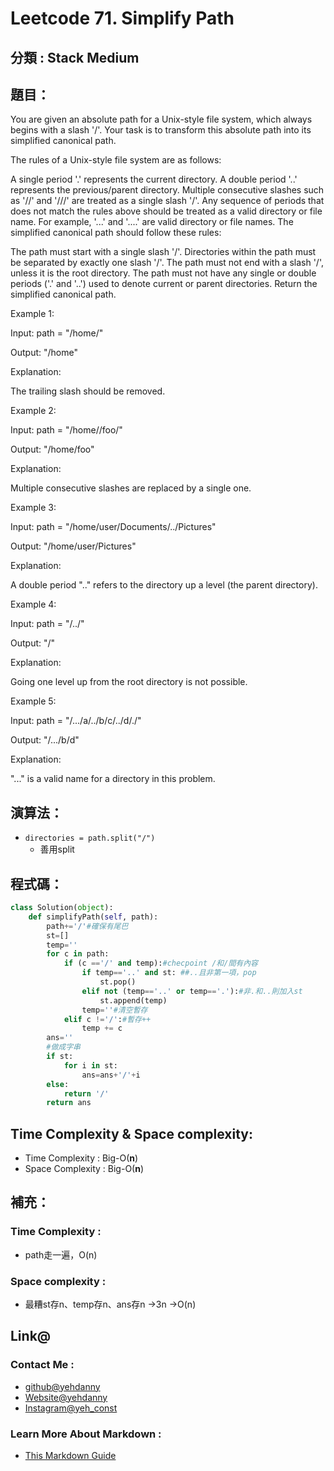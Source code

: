 # Leetcode  71. Simplify Path

## 分類 : Stack Medium

## 題目：
You are given an absolute path for a Unix-style file system, which always begins with a slash '/'. Your task is to transform this absolute path into its simplified canonical path.

The rules of a Unix-style file system are as follows:

A single period '.' represents the current directory.
A double period '..' represents the previous/parent directory.
Multiple consecutive slashes such as '//' and '///' are treated as a single slash '/'.
Any sequence of periods that does not match the rules above should be treated as a valid directory or file name. For example, '...' and '....' are valid directory or file names.
The simplified canonical path should follow these rules:

The path must start with a single slash '/'.
Directories within the path must be separated by exactly one slash '/'.
The path must not end with a slash '/', unless it is the root directory.
The path must not have any single or double periods ('.' and '..') used to denote current or parent directories.
Return the simplified canonical path.

Example 1:

Input: path = "/home/"

Output: "/home"

Explanation:

The trailing slash should be removed.

Example 2:

Input: path = "/home//foo/"

Output: "/home/foo"

Explanation:

Multiple consecutive slashes are replaced by a single one.

Example 3:

Input: path = "/home/user/Documents/../Pictures"

Output: "/home/user/Pictures"

Explanation:

A double period ".." refers to the directory up a level (the parent directory).

Example 4:

Input: path = "/../"

Output: "/"

Explanation:

Going one level up from the root directory is not possible.

Example 5:

Input: path = "/.../a/../b/c/../d/./"

Output: "/.../b/d"

Explanation:

"..." is a valid name for a directory in this problem.

## 演算法：
- `directories = path.split("/")`
  - 善用split

## 程式碼：
```python
class Solution(object):
    def simplifyPath(self, path):
        path+='/'#確保有尾巴
        st=[]
        temp=''
        for c in path:
            if (c =='/' and temp):#checpoint /和/間有內容
                if temp=='..' and st: ##..且非第一項，pop
                    st.pop()
                elif not (temp=='..' or temp=='.'):#非.和..則加入st
                    st.append(temp)
                temp=''#清空暫存
            elif c !='/':#暫存++
                temp += c
        ans=''
        #做成字串
        if st:
            for i in st:
                ans=ans+'/'+i
        else:
            return '/'
        return ans
```
## Time Complexity & Space complexity:
- Time Complexity   :   Big-O(__n__)
- Space Complexity   :  Big-O(__n__)

## 補充：
### Time Complexity :
- path走一遍，O(n)
### Space complexity :
- 最糟st存n、temp存n、ans存n ->3n ->O(n)

## Link@
### Contact Me : 
- [github@yehdanny](https://github.com/yehdanny)
- [Website@yehdanny](https://yehdanny.github.io/mypage/html/index.html)
- [Instagram@yeh_const](https://www.instagram.com/yeh_const?igsh=MTVlNTl2eGVkeWI2MA%3D%3D&utm_source=qr)
### Learn More About Markdown :
- [This Markdown Guide](https://www.markdownguide.org/)
